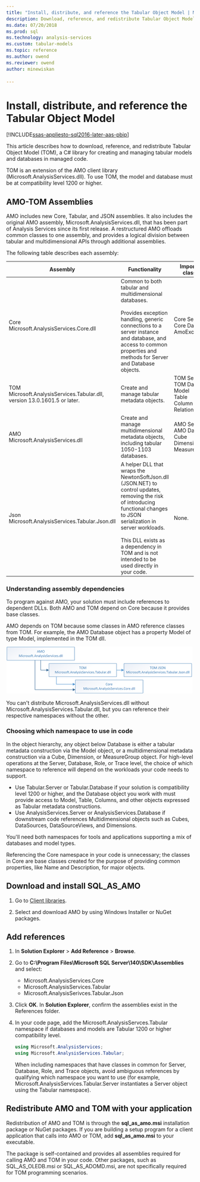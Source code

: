 ```yaml
---
title: "Install, distribute, and reference the Tabular Object Model | Microsoft Docs"
description: Download, reference, and redistribute Tabular Object Model (TOM), a C# library for creating and managing tabular models and databases in managed code.
ms.date: 07/20/2018
ms.prod: sql
ms.technology: analysis-services
ms.custom: tabular-models
ms.topic: reference
ms.author: owend
ms.reviewer: owend
author: minewiskan

---
```

# Install, distribute, and reference the Tabular Object Model

[!INCLUDE[ssas-appliesto-sql2016-later-aas-pbip](../includes/ssas-appliesto-sql2016-later-aas-pbip.md)]

This article describes how to download, reference, and redistribute Tabular Object Model (TOM), a C# library for creating and managing tabular models and databases in managed code.  
  
TOM is an extension of the AMO client library (Microsoft.AnalysisServices.dll). To use TOM, the model and database must be at compatibility level 1200 or higher.  

## AMO-TOM Assemblies

AMO includes new Core, Tabular, and JSON assemblies. It also includes the original AMO assembly, Microsoft.AnalysisServices.dll, that has been part of Analysis Services since its first release. A restructured AMO offloads common classes to one assembly, and provides a logical division between tabular and multidimensional APIs through additional assemblies. 

The following table describes each assembly:
  
Assembly  |Functionality  |Important classes |
---------|---------|--------------  |
Core <br/>Microsoft.AnalysisServices.Core.dll | Common to both tabular and multidimensional databases. <br/><br/>Provides exception handling, generic connections to a server instance and database, and access to common properties and methods for Server and Database objects. | Core&nbsp;Server<br/>Core&nbsp;Database<br/>AmoException
TOM<br/> Microsoft.AnalysisServices.Tabular.dll, version 13.0.1601.5 or later.| Create and manage tabular metadata objects. | TOM&nbsp;Server <br/>TOM&nbsp;Database<br /> Model<br /> Table<br /> Column<br /> Relationship
  AMO<br /> Microsoft.AnalysisServices.dll| Create and manage multidimensional metadata objects, including tabular 1050-1103 databases. | AMO&nbsp;Server <br />AMO&nbsp;Database <br /> Cube <br /> Dimension <br /> MeasureGroup 
Json<br/>Microsoft.AnalysisServices.Tabular.Json.dll | A helper DLL that wraps the NewtonSoftJson.dll (JSON.NET) to control updates, removing the risk of introducing functional changes to JSON serialization in server workloads. <br /> <br />This DLL exists as a dependency in TOM and is not intended to be used directly in your code. | None.  
  
 ### Understanding assembly dependencies
  
To program against AMO, your solution must include references to dependent DLLs. Both AMO and TOM depend on Core because it provides base classes.

AMO depends on TOM because some classes in AMO reference classes from TOM. For example, the AMO Database object has a property Model of type Model, implemented in the TOM dll. 

![AMO TOM dependencies](media/amo-tom-dependencies.png)

You can't distribute Microsoft.AnalysisServices.dll without Microsoft.AnalysisServices.Tabular.dll, but you can reference their respective namespaces without the other.

### Choosing which namespace to use in code

In the object hierarchy, any object below Database is either a tabular metadata construction via the Model object, or a multidimensional metadata construction via a Cube, Dimension, or MeasureGroup object. For high-level operations at the Server, Database, Role, or Trace level, the choice of which namespace to reference will depend on the workloads your code needs to support.

* Use Tabular.Server or Tabular.Database if your solution is compatibility level 1200 or higher, and the Database object you work with must provide access to Model, Table, Columns, and other objects expressed as Tabular metadata constructions.
* Use AnalysisServices.Server or AnalysisServices.Database if downstream code references Multidimensional objects such as Cubes, DataSources, DataSourceViews, and Dimensions.

You'll need both namespaces for tools and applications supporting a mix of databases and model types. 

Referencing the Core namespace in your code is unnecessary; the classes in Core are base classes created for the purpose of providing common properties, like Name and Description, for major objects.  
   
## Download and install SQL_AS_AMO  
  
1. Go to [Client libraries](https://docs.microsoft.com/azure/analysis-services/analysis-services-data-providers).  
  
2. Select and download AMO by using Windows Installer or NuGet packages.  
 
## Add references  
  
1. In **Solution Explorer** > **Add Reference** > **Browse**.  
2. Go to **C:\Program Files\Microsoft SQL Server\140\SDK\Assemblies** and select:  
   * Microsoft.AnalysisServices.Core  
   * Microsoft.AnalysisServices.Tabular  
   * Microsoft.AnalysisSerivces.Tabular.Json  
  
3. Click **OK**.  In **Solution Explorer**, confirm the assemblies exist in the References folder.
  
4. In your code page, add the Microsoft.AnalysisServces.Tabular namespace if databases and models are Tabular 1200 or higher compatibility level. 
  
   ```csharp   
   using Microsoft.AnalysisServices; 
   using Microsoft.AnalysisServices.Tabular;
   ```  
    When including namespaces that have classes in common for Server, Database, Role, and Trace objects, avoid ambiguous references by qualifying which namespace you want to use (for example, Microsoft.AnalysisServices.Tabular.Server instantiates a Server object using the Tabular namespace).

## Redistribute AMO and TOM with your application  
  
Redistribution of AMO and TOM is through the **sql_as_amo.msi** installation package or NuGet packages. If you are building a setup program for a client application that calls into AMO or TOM, add **sql_as_amo.msi** to your executable. 

The package is self-contained and provides all assemblies required for calling AMO and TOM in your code. Other packages, such as SQL_AS_OLEDB.msi or SQL_AS_ADOMD.msi, are not specifically required for TOM programming scenarios.
